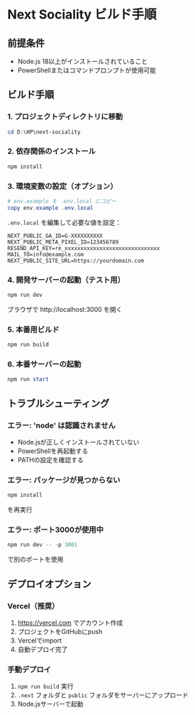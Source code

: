 # Next Sociality ビルド手順

## 前提条件
- Node.js 18以上がインストールされていること
- PowerShellまたはコマンドプロンプトが使用可能

## ビルド手順

### 1. プロジェクトディレクトリに移動
```powershell
cd D:\HP\next-sociality
```

### 2. 依存関係のインストール
```powershell
npm install
```

### 3. 環境変数の設定（オプション）
```powershell
# env.example を .env.local にコピー
copy env.example .env.local
```

`.env.local` を編集して必要な値を設定：
```env
NEXT_PUBLIC_GA_ID=G-XXXXXXXXXX
NEXT_PUBLIC_META_PIXEL_ID=123456789
RESEND_API_KEY=re_xxxxxxxxxxxxxxxxxxxxxxxxxxxxxx
MAIL_TO=info@example.com
NEXT_PUBLIC_SITE_URL=https://yourdomain.com
```

### 4. 開発サーバーの起動（テスト用）
```powershell
npm run dev
```
ブラウザで http://localhost:3000 を開く

### 5. 本番用ビルド
```powershell
npm run build
```

### 6. 本番サーバーの起動
```powershell
npm run start
```

## トラブルシューティング

### エラー: 'node' は認識されません
- Node.jsが正しくインストールされていない
- PowerShellを再起動する
- PATHの設定を確認する

### エラー: パッケージが見つからない
```powershell
npm install
```
を再実行

### エラー: ポート3000が使用中
```powershell
npm run dev -- -p 3001
```
で別のポートを使用

## デプロイオプション

### Vercel（推奨）
1. https://vercel.com でアカウント作成
2. プロジェクトをGitHubにpush
3. Vercelでimport
4. 自動デプロイ完了

### 手動デプロイ
1. `npm run build` 実行
2. `.next` フォルダと `public` フォルダをサーバーにアップロード
3. Node.jsサーバーで起動

